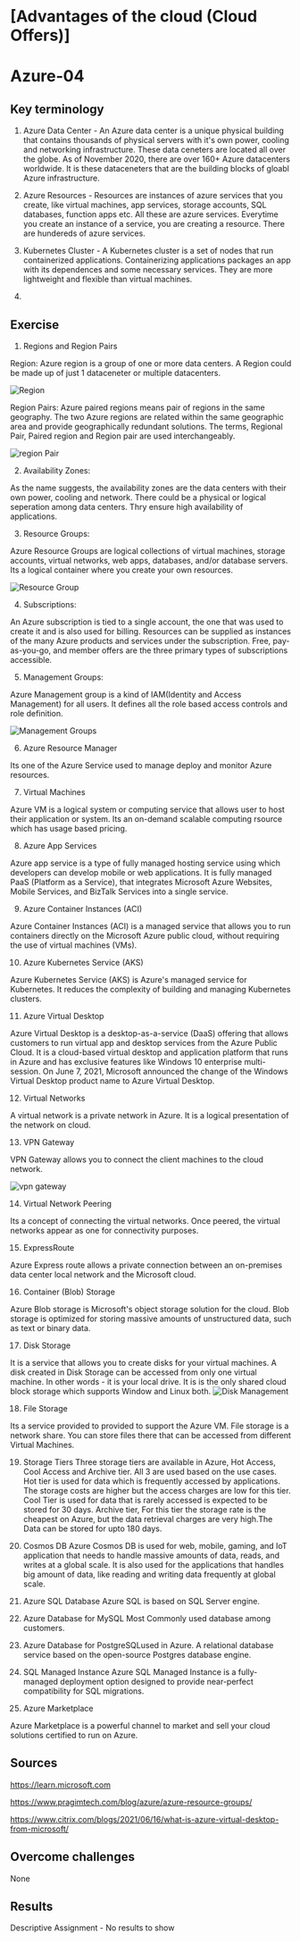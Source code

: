 # [Advantages of the cloud (Cloud Offers)]
# Azure-04

## Key terminology

1. Azure Data Center - An Azure data center is a unique physical building that contains thousands of physical servers with it's own power, cooling and networking infrastructure. These data ceneters are located all over the globe. As of November 2020, there are over 160+ Azure datacenters worldwide. It is these dataceneters that are the building blocks of gloabl Azure infrastructure.

2. Azure Resources - Resources are instances of azure services that you create, like virtual machines, app services, storage accounts, SQL databases, function apps etc. All these are azure services. Everytime you create an instance of a service, you are creating a resource. There are hundereds of azure services.

3. Kubernetes Cluster - A Kubernetes cluster is a set of nodes that run containerized applications. Containerizing applications packages an app with its dependences and some necessary services. They are more lightweight and flexible than virtual machines.

4. 

## Exercise

1. Regions and Region Pairs

Region: Azure region is a group of one or more data centers.  A Region could be made up of just 1 dataceneter or multiple datacenters. 

![Region](https://github.com/Techgrounds-Cloud-9/cloud-9-MBarodia/blob/2c113d7a3fa2eb025db17c4d179e26cceebc6c00/00_includes/05-Cloud/AZ04/AzureReg.jpg)

Region Pairs: Azure paired regions means pair of regions in the same geography. The two Azure regions are related within the same geographic area and provide geographically redundant solutions. The terms, Regional Pair, Paired region and Region pair are used interchangeably.

![region Pair]()

2. Availability Zones: 

As the name suggests, the availability zones are the data centers with their own power, cooling and network. There could be a physical or logical seperation among data centers. Thry ensure high availability of applications.

3. Resource Groups:

Azure Resource Groups are logical collections of virtual machines, storage accounts, virtual networks, web apps, databases, and/or database servers. Its a logical container where you create your own resources.

![Resource Group](https://github.com/Techgrounds-Cloud-9/cloud-9-MBarodia/blob/2c113d7a3fa2eb025db17c4d179e26cceebc6c00/00_includes/05-Cloud/AZ04/ResourceGroup)

4. Subscriptions:

An Azure subscription is tied to a single account, the one that was used to create it and is also used for billing. Resources can be supplied as instances of the many Azure products and services under the subscription. Free, pay-as-you-go, and member offers are the three primary types of subscriptions accessible.

5. Management Groups:

Azure Management group is a kind of IAM(Identity and Access Management) for all  users. It defines all the role based access controls and role definition.

![Management Groups](MgmtGroup)

6. Azure Resource Manager

Its one of the Azure Service used to manage deploy and monitor Azure resources.

7. Virtual Machines

Azure VM is a logical system or computing service that allows user to host their application or system. Its an on-demand scalable computing rsource which has usage based pricing.

8. Azure App Services

Azure app service is a type of fully managed hosting service using which developers can develop mobile or web applications. It is fully managed PaaS (Platform as a Service), that integrates Microsoft Azure Websites, Mobile Services, and BizTalk Services into a single service.

9. Azure Container Instances (ACI)

Azure Container Instances (ACI) is a managed service that allows you to run containers directly on the Microsoft Azure public cloud, without requiring the use of virtual machines (VMs).

10. Azure Kubernetes Service (AKS)

Azure Kubernetes Service (AKS) is Azure's managed service for Kubernetes. It reduces the complexity of building and managing Kubernetes clusters.


11. Azure Virtual Desktop

Azure Virtual Desktop is a desktop-as-a-service (DaaS) offering that allows customers to run virtual app and desktop services from the Azure Public Cloud.
It is a cloud-based virtual desktop and application platform that runs in Azure and has exclusive features like Windows 10 enterprise multi-session.
On June 7, 2021, Microsoft announced the change of the Windows Virtual Desktop product name to Azure Virtual Desktop.

12. Virtual Networks

A virtual network is a private network in Azure. It is a logical presentation of the network on cloud.


13. VPN Gateway

VPN Gateway allows you to connect the client machines to the cloud network.

![vpn gateway](https://github.com/Techgrounds-Cloud-9/cloud-9-MBarodia/blob/2c113d7a3fa2eb025db17c4d179e26cceebc6c00/00_includes/05-Cloud/AZ04/VpnGateway.png)

14. Virtual Network Peering

Its a concept of connecting the virtual networks. Once peered, the virtual networks appear as one for connectivity purposes.


15. ExpressRoute

Azure Express route allows a private connection between an on-premises data center local network and the Microsoft cloud.

16. Container (Blob) Storage

Azure Blob storage is Microsoft's object storage solution for the cloud. Blob storage is optimized for storing massive amounts of unstructured data, such as text or binary data.

17. Disk Storage

It is a service that allows you to create disks for your virtual machines. A disk created in Disk Storage can be accessed from only one virtual machine. In other words - it is your local drive.
It is is the only shared cloud block storage which supports Window and Linux both.
![Disk Management](https://github.com/Techgrounds-Cloud-9/cloud-9-MBarodia/blob/2c113d7a3fa2eb025db17c4d179e26cceebc6c00/00_includes/05-Cloud/AZ04/AzureReg.jpg)

18. File Storage

Its a service provided to provided to support the Azure VM. File storage is a network share. You can store files there that can be accessed from different Virtual Machines.


19. Storage Tiers
Three storage tiers are available in Azure, Hot Access, Cool Access and Archive tier. 
All 3 are used based on the use cases.
Hot tier is used for data which is frequently accessed by applications. The storage costs are higher but the access charges are low for this tier.
Cool Tier is used for data that is rarely accessed is expected to be stored for 30 days.
Archive tier, For this tier the storage rate is the cheapest on Azure, but the data retrieval charges are very high.The Data can be stored for upto 180 days.


20. Cosmos DB
Azure Cosmos DB is used for web, mobile, gaming, and IoT application that needs to handle massive amounts of data, reads, and writes at a global scale. It is also used for the applications that handles big amount of data, like reading and writing data frequently at global scale.

21. Azure SQL Database
Azure SQL is based on SQL Server engine. 

22. Azure Database for MySQL
Most Commonly used database among customers.

23. Azure Database for PostgreSQLused in Azure.
A relational database service based on the open-source Postgres database engine.

24. SQL Managed Instance
Azure SQL Managed Instance is a fully-managed deployment option designed to provide near-perfect compatibility for SQL migrations.


25. Azure Marketplace

Azure Marketplace is a powerful channel to market and sell your cloud solutions certified to run on Azure.

## Sources


https://learn.microsoft.com

https://www.pragimtech.com/blog/azure/azure-resource-groups/

https://www.citrix.com/blogs/2021/06/16/what-is-azure-virtual-desktop-from-microsoft/


## Overcome challenges

 None

## Results

Descriptive Assignment - No results to show